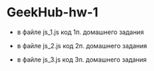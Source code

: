 # GeekHub-hw-1

- в файле js_1.js код 1п. домашнего задания

- в файле js_2.js код 2п. домашнего задания

- в файле js_3.js код 3п. домашнего задания 